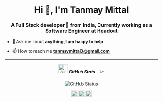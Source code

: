 <h1 align="center">Hi 👋, I'm Tanmay Mittal</h1>
<h3 align="center">A Full Stack developer 🚀 from India, Currently working as a Software Engineer at Headout</h3>

- 💬 Ask me about **anything, I am happy to help**

- 📫 How to reach me **tanmaymittal0@gmail.com**


<hr>

<p align="center">
<img src="https://media.giphy.com/media/VgCDAzcKvsR6OM0uWg/giphy.gif" width="30px" alt="GitHub-Status"/>&nbsp;<i><b>GitHub Stats... </b></i>📈<br><br>
<img src="https://github-readme-stats.vercel.app/api?username=strikertanmay&count_private=true&show_icons=true&theme=radical" alt="GitHub Status"/>
</p>

<p align="center">
<a href="https://twitter.com/tanmaymittal0" target="blank"><img align="center" src="https://cdn.jsdelivr.net/npm/simple-icons@3.0.1/icons/twitter.svg" alt="tanmaymittal0" height="20" width="20" /></a>
<a href="https://linkedin.com/in/tanmay-mittal-3784a8155" target="blank"><img align="center" src="https://cdn.jsdelivr.net/npm/simple-icons@3.0.1/icons/linkedin.svg" alt="tanmay-mittal-3784a8155" height="20" width="20" /></a>
<a href="https://instagram.com/strikertanmay" target="blank"><img align="center" src="https://cdn.jsdelivr.net/npm/simple-icons@3.0.1/icons/instagram.svg" alt="strikertanmay" height="20"  /></a>
</p>

